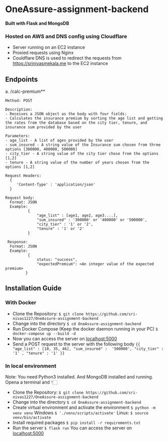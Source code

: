 # OneAssure-assignment-backend
**Built with Flask and MongoDB**

### Hosted on AWS and DNS config using Cloudflare
- Server running on an EC2 instance
- Proxied requests using Nginx
- Couldflare DNS is used to redirect the requests from https://srinivasmekala.me to the EC2 instance
## Endpoints
a. /calc-premium**

    Method: POST
    
    Description:
    - Receives a JSON object as the body with four fields:
    - Calculates the insurance premium by sorting the age list and getting the rates from the database based on the city tier, tenure, and insurance sum provided by the user
   
    Parameters:
    - age_list - A list of ages provided by the user
    - sum_insured - A string value of the Insurance sum chosen from three options [300000, 400000, 500000]
    - city_tier - A string value of the city tier chose from the options [1,2]
    - tenure - A string value of the number of years chosen from the options [1,2]
    
    Request Headers:
      {
         'Content-Type' : 'application/json'
      }
      
    Request body:
      Format: JSON
      Example:
              {
                  "age_list" : [age1, age2, age3....],
                  "sum_insured" : '300000' or '400000' or '500000',
                  "city_tier" : '1' or '2',
                  "tenure" : '1' or '2'
              }
              
     Response:
      Format: JSON
      Example:
              {
                  status: "success",
                  "expectedPremium": <An integer value of the expected premium>
             }

## Installation Guide
### With Docker
- Clone the Repository:
  ```$ git clone https://github.com/sri-nivas1227/OneAssure-assignment-backend```
- Change into the directory
  ```$ cd OneAssure-assignment-backend```
- Run Docker Compose (Keep the docker daemon running in your PC)
  ```$ docker-compose up --build -d```
- Now you can access the server on [localhost:5000](http://localhost:5000/)
- Send a POST request to the server with the following body
      ```{{
                  "age_list" : [10, 35, 46],
                  "sum_insured" :  '500000',
                  "city_tier" : '1' ,
                  "tenure" : '1'
              }}```
### In local environment
Note: You need Python3 installed. And MongoDB installed and running.
Opena a terminal and 👇🏻
- Clone the Repository:
  ```$ git clone https://github.com/sri-nivas1227/OneAssure-assignment-backend```
- Change into the directory
  ```$ cd OneAssure-assignment-backend```
- Create virtual environment and activate the environment
  ```$ python -m venv venv```
  Windows ```$ './venv/scripts/activate'```
  Linux: ```$ source venv/bin/activate```
- Install required packages
  ```$ pip install -r requirements.txt```
- Run the server
  ```$ flask run```
  You can access the server on [localhost:5000](http://localhost:5000/)

  
  
    
